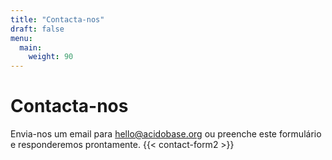 ```yaml
---
title: "Contacta-nos"
draft: false
menu:
  main:
    weight: 90
---
```


# Contacta-nos
Envia-nos um email para [hello@acidobase.org](mailto:hello@acidobase.org) ou preenche este formulário e responderemos prontamente.
{{< contact-form2 >}}




